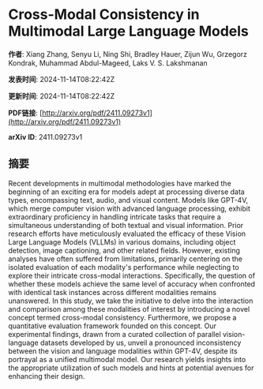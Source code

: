 # Cross-Modal Consistency in Multimodal Large Language Models

**作者**: Xiang Zhang, Senyu Li, Ning Shi, Bradley Hauer, Zijun Wu, Grzegorz Kondrak, Muhammad Abdul-Mageed, Laks V. S. Lakshmanan

**发表时间**: 2024-11-14T08:22:42Z

**更新时间**: 2024-11-14T08:22:42Z

**PDF链接**: [http://arxiv.org/pdf/2411.09273v1](http://arxiv.org/pdf/2411.09273v1)

**arXiv ID**: 2411.09273v1

## 摘要

Recent developments in multimodal methodologies have marked the beginning of
an exciting era for models adept at processing diverse data types, encompassing
text, audio, and visual content. Models like GPT-4V, which merge computer
vision with advanced language processing, exhibit extraordinary proficiency in
handling intricate tasks that require a simultaneous understanding of both
textual and visual information. Prior research efforts have meticulously
evaluated the efficacy of these Vision Large Language Models (VLLMs) in various
domains, including object detection, image captioning, and other related
fields. However, existing analyses have often suffered from limitations,
primarily centering on the isolated evaluation of each modality's performance
while neglecting to explore their intricate cross-modal interactions.
Specifically, the question of whether these models achieve the same level of
accuracy when confronted with identical task instances across different
modalities remains unanswered. In this study, we take the initiative to delve
into the interaction and comparison among these modalities of interest by
introducing a novel concept termed cross-modal consistency. Furthermore, we
propose a quantitative evaluation framework founded on this concept. Our
experimental findings, drawn from a curated collection of parallel
vision-language datasets developed by us, unveil a pronounced inconsistency
between the vision and language modalities within GPT-4V, despite its portrayal
as a unified multimodal model. Our research yields insights into the
appropriate utilization of such models and hints at potential avenues for
enhancing their design.
